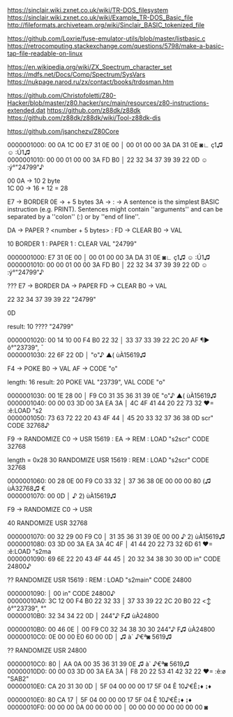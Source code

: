 https://sinclair.wiki.zxnet.co.uk/wiki/TR-DOS_filesystem
https://sinclair.wiki.zxnet.co.uk/wiki/Example_TR-DOS_Basic_file
http://fileformats.archiveteam.org/wiki/Sinclair_BASIC_tokenized_file

https://github.com/Loxrie/fuse-emulator-utils/blob/master/listbasic.c
https://retrocomputing.stackexchange.com/questions/5798/make-a-basic-tap-file-readable-on-linux

https://en.wikipedia.org/wiki/ZX_Spectrum_character_set
https://mdfs.net/Docs/Comp/Spectrum/SysVars
https://nukpage.narod.ru/zx/contact/books/trdosman.htm

https://github.com/Christofoletti/Z80-Hacker/blob/master/z80.hacker/src/main/resources/z80-instructions-extended.dat
https://github.com/z88dk/z88dk
https://github.com/z88dk/z88dk/wiki/Tool-z88dk-dis

https://github.com/jsanchezv/Z80Core

0000001000: 00 0A 1C 00 E7 31 0E 00 │ 00 01 00 00 3A DA 31 0E   ◙∟ ç1♫  ☺  :Ú1♫                                      
0000001010: 00 00 01 00 00 3A FD B0 │ 22 32 34 37 39 39 22 0D    ☺  :ý°"24799"♪

00 0A -> 10
<line number> 2 byte    
1C 00 -> 16 + 12 = 28 
<length of this line>

E7 -> BORDER
0E -> <number> + 5 bytes
3A -> : -> A sentence is the simplest BASIC instruction (e.g. PRINT). 
Sentences might contain ''arguments'' and can be separated by a ''colon'' (:) or by ''end of line''.

DA -> PAPER ? <number + 5 bytes> :
FD -> CLEAR
B0 -> VAL

10 BORDER 1 <number> : PAPER 1 <number> : CLEAR VAL "24799"

0000001000:             E7 31 0E 00 │ 00 01 00 00 3A DA 31 0E   ◙∟ ç1♫  ☺  :Ú1♫                                      
0000001010: 00 00 01 00 00 3A FD B0 │ 22 32 34 37 39 39 22 0D   ☺  :ý°"24799"♪

???
E7 -> BORDER
DA -> PAPER
FD -> CLEAR
B0 -> VAL 

22 32 34 37 39 39 22
"24799"

0D
<new line>

result:
10 ???? "24799"

0000001020: 00 14 10 00 F4 B0 22 32 │ 33 37 33 39 22 2C 20 AF   ¶► ô°"23739", ¯                              
0000001030: 22 6F 22 0D             │                          "o"♪ ▲( ùÀ15619♫

F4 -> POKE
B0 -> VAL
AF -> CODE "o"

length: 16
result:
20 POKE VAL "23739", VAL CODE "o"

0000001030:             00 1E 28 00 │ F9 C0 31 35 36 31 39 0E  "o"♪ ▲( ùÀ15619♫                          
0000001040: 00 00 03 3D 00 3A EA 3A │ 4C 4F 41 44 20 22 73 32    ♥= :ê:LOAD "s2                 
0000001050: 73 63 72 22 20 43 4F 44 │ 45 20 33 32 37 36 38 0D  scr" CODE 32768♪  

F9 -> RANDOMIZE
C0 -> USR 15619 <number> : 
EA -> REM : LOAD "s2scr" CODE 32768

length = 0x28
30 RANDOMIZE USR 15619 <number> : REM : LOAD "s2scr" CODE 32768

0000001060: 00 28 0E 00 F9 C0 33 32 │ 37 36 38 0E 00 00 00 80   (♫ ùÀ32768♫   €                    
0000001070: 00 0D                   │                           ♪ 2) ùÀ15619♫

F9 -> RANDOMIZE
C0 -> USR

40 RANDOMIZE USR 32768 <number>

0000001070:       00 32 29 00 F9 C0 │ 31 35 36 31 39 0E 00 00   ♪ 2) ùÀ15619♫
0000001080: 03 3D 00 3A EA 3A 4C 4F │ 41 44 20 22 73 32 6D 61  ♥= :ê:LOAD "s2ma                     
0000001090: 69 6E 22 20 43 4F 44 45 │ 20 32 34 38 30 30 0D     in" CODE 24800♪

?? RANDOMIZE USR 15619 : REM : LOAD "s2main" CODE 24800

0000001090:                         │                      00  in" CODE 24800♪                      
00000010A0: 3C 12 00 F4 B0 22 32 33 │ 37 33 39 22 2C 20 B0 22  <↕ ô°"23739", °"                      
00000010B0: 32 34 34 22 0D          │                          244"♪ F♫ ùÀ24800

00000010B0:                00 46 0E │ 00 F9 C0 32 34 38 30 30  244"♪ F♫ ùÀ24800
00000010C0: 0E 00 00 E0 60 00 0D    │                          ♫  à` ♪€ª◙ 5619♫

?? RANDOMIZE USR 24800 <number> 

00000010C0:                      80 │ AA 0A 00 35 36 31 39 0E  ♫  à` ♪€ª◙ 5619♫                   
00000010D0: 00 00 03 3D 00 3A EA 3A │ F8 20 22 53 41 42 32 22    ♥= :ê:ø "SAB2"                    
00000010E0: CA 20 31 30 0D          │ 5F 04 00 00 00 17 5F 04  Ê 10♪€Ê↨_♦   ↨_♦

00000010E0:                80 CA 17 │ 5F 04 00 00 00 17 5F 04  Ê 10♪€Ê↨_♦   ↨_♦                    
00000010F0: 00 00 00 0A 00 00 00 00 │ 00 00 00 00 00 00 00 00     ◙            